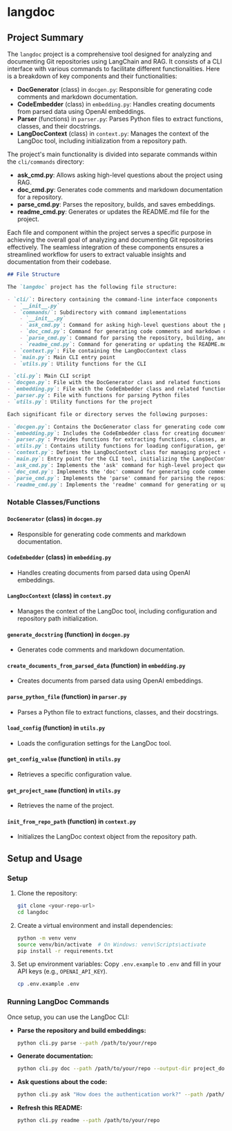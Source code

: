 # langdoc

## Project Summary

The `langdoc` project is a comprehensive tool designed for analyzing and documenting Git repositories using LangChain and RAG. It consists of a CLI interface with various commands to facilitate different functionalities. Here is a breakdown of key components and their functionalities:

- **DocGenerator** (class) in `docgen.py`: Responsible for generating code comments and markdown documentation.
- **CodeEmbedder** (class) in `embedding.py`: Handles creating documents from parsed data using OpenAI embeddings.
- **Parser** (functions) in `parser.py`: Parses Python files to extract functions, classes, and their docstrings.
- **LangDocContext** (class) in `context.py`: Manages the context of the LangDoc tool, including initialization from a repository path.

The project's main functionality is divided into separate commands within the `cli/commands` directory:
- **ask_cmd.py**: Allows asking high-level questions about the project using RAG.
- **doc_cmd.py**: Generates code comments and markdown documentation for a repository.
- **parse_cmd.py**: Parses the repository, builds, and saves embeddings.
- **readme_cmd.py**: Generates or updates the README.md file for the project.

Each file and component within the project serves a specific purpose in achieving the overall goal of analyzing and documenting Git repositories effectively. The seamless integration of these components ensures a streamlined workflow for users to extract valuable insights and documentation from their codebase.

```markdown
## File Structure

The `langdoc` project has the following file structure:

- `cli/`: Directory containing the command-line interface components
  - `__init__.py`
  - `commands/`: Subdirectory with command implementations
    - `__init__.py`
    - `ask_cmd.py`: Command for asking high-level questions about the project
    - `doc_cmd.py`: Command for generating code comments and markdown documentation
    - `parse_cmd.py`: Command for parsing the repository, building, and saving embeddings
    - `readme_cmd.py`: Command for generating or updating the README.md file
  - `context.py`: File containing the LangDocContext class
  - `main.py`: Main CLI entry point
  - `utils.py`: Utility functions for the CLI

- `cli.py`: Main CLI script
- `docgen.py`: File with the DocGenerator class and related functions
- `embedding.py`: File with the CodeEmbedder class and related functions
- `parser.py`: File with functions for parsing Python files
- `utils.py`: Utility functions for the project

Each significant file or directory serves the following purposes:

- `docgen.py`: Contains the DocGenerator class for generating code comments and markdown documentation.
- `embedding.py`: Includes the CodeEmbedder class for creating documents from parsed data.
- `parser.py`: Provides functions for extracting functions, classes, and docstrings from Python files.
- `utils.py`: Contains utility functions for loading configuration, getting project names, and other miscellaneous tasks.
- `context.py`: Defines the LangDocContext class for managing project context.
- `main.py`: Entry point for the CLI tool, initializing the LangDocContext object.
- `ask_cmd.py`: Implements the 'ask' command for high-level project questions using RAG.
- `doc_cmd.py`: Implements the 'doc' command for generating code comments and markdown documentation.
- `parse_cmd.py`: Implements the 'parse' command for parsing the repository and building embeddings.
- `readme_cmd.py`: Implements the 'readme' command for generating or updating the README.md file.
```

### Notable Classes/Functions

#### `DocGenerator` (class) in `docgen.py`
- Responsible for generating code comments and markdown documentation.

#### `CodeEmbedder` (class) in `embedding.py`
- Handles creating documents from parsed data using OpenAI embeddings.

#### `LangDocContext` (class) in `context.py`
- Manages the context of the LangDoc tool, including configuration and repository path initialization.

#### `generate_docstring` (function) in `docgen.py`
- Generates code comments and markdown documentation.

#### `create_documents_from_parsed_data` (function) in `embedding.py`
- Creates documents from parsed data using OpenAI embeddings.

#### `parse_python_file` (function) in `parser.py`
- Parses a Python file to extract functions, classes, and their docstrings.

#### `load_config` (function) in `utils.py`
- Loads the configuration settings for the LangDoc tool.

#### `get_config_value` (function) in `utils.py`
- Retrieves a specific configuration value.

#### `get_project_name` (function) in `utils.py`
- Retrieves the name of the project.

#### `init_from_repo_path` (function) in `context.py`
- Initializes the LangDoc context object from the repository path.

## Setup and Usage

### Setup

1.  Clone the repository:
    ```bash
    git clone <your-repo-url>
    cd langdoc
    ```


2.  Create a virtual environment and install dependencies:
    ```bash
    python -m venv venv
    source venv/bin/activate  # On Windows: venv\Scripts\activate
    pip install -r requirements.txt
    ```

3. Set up environment variables:
   Copy `.env.example` to `.env` and fill in your API keys (e.g., `OPENAI_API_KEY`).
   ```bash
   cp .env.example .env
   ```

### Running LangDoc Commands

Once setup, you can use the LangDoc CLI:

-   **Parse the repository and build embeddings:**
    ```bash
    python cli.py parse --path /path/to/your/repo
    ```
-   **Generate documentation:**
    ```bash
    python cli.py doc --path /path/to/your/repo --output-dir project_docs
    ```
-   **Ask questions about the code:**
    ```bash
    python cli.py ask "How does the authentication work?" --path /path/to/your/repo
    ```
-   **Refresh this README:**
    ```bash
    python cli.py readme --path /path/to/your/repo
    ```
